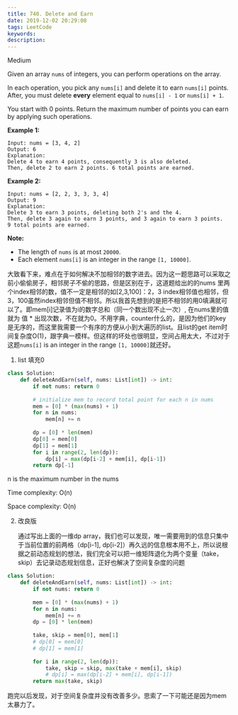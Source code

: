 ```yaml
---
title: 740. Delete and Earn
date: 2019-12-02 20:29:08
tags: LeetCode
keywords:
description:
---
```


Medium

Given an array `nums` of integers, you can perform operations on the array.

In each operation, you pick any `nums[i]` and delete it to earn `nums[i]` points. After, you must delete **every** element equal to `nums[i] - 1` or `nums[i] + 1`.

You start with 0 points. Return the maximum number of points you can earn by applying such operations.

**Example 1:**

```
Input: nums = [3, 4, 2]
Output: 6
Explanation: 
Delete 4 to earn 4 points, consequently 3 is also deleted.
Then, delete 2 to earn 2 points. 6 total points are earned.
```

 

**Example 2:**

```
Input: nums = [2, 2, 3, 3, 3, 4]
Output: 9
Explanation: 
Delete 3 to earn 3 points, deleting both 2's and the 4.
Then, delete 3 again to earn 3 points, and 3 again to earn 3 points.
9 total points are earned.
```

 

**Note:**

- The length of `nums` is at most `20000`.
- Each element `nums[i]` is an integer in the range `[1, 10000]`.

<!--more-->

大致看下来，难点在于如何解决不加相邻的数字进去。因为这一题思路可以采取之前小偷偷房子，相邻房子不偷的思路，但是区别在于，这道题给出的的nums 里两个index相邻的数，值不一定是相邻的如[2,3,100]：2，3 index相邻值也相邻，但3，100虽然index相邻但值不相邻。所以我首先想到的是把不相邻的用0填满就可以了。即mem[i]记录值为i的数字总和（同一个数出现不止一次）, 在nums里的值就为 值 * 出现次数，不在就为0。不用字典，counter什么的，是因为他们的key是无序的，而这里我需要一个有序的方便从小到大遍历的list。且list的get item时间复杂度O(1)，跟字典一模样。但这样的坏处也很明显，空间占用太大，不过对于这题`nums[i]` is an integer in the range `[1, 10000]`就还好。

1. list 填充0

```python
class Solution:
    def deleteAndEarn(self, nums: List[int]) -> int:
        if not nums: return 0
        
        # initialize mem to record total point for each n in nums
        mem = [0] * (max(nums) + 1)
        for n in nums:
            mem[n] += n
        
        dp = [0] * len(mem)
        dp[0] = mem[0]
        dp[1] = mem[1]
        for i in range(2, len(dp)):
            dp[i] = max(dp[i-2] + mem[i], dp[i-1])
        return dp[-1]
```

n is the maximum number in the nums

Time complexity: O(n)

Space complexity: O(n)

2. 改良版

   通过写出上面的一维dp array，我们也可以发现，唯一需要用到的信息只集中于当前位置的前两格（dp[i-1], dp[i-2]）再久远的信息根本用不上，所以说根据之前动态规划的想法，我们完全可以把一维矩阵退化为两个变量（take，skip）去记录动态规划信息，正好也解决了空间复杂度的问题

```python
class Solution:
    def deleteAndEarn(self, nums: List[int]) -> int:
        if not nums: return 0
        
        mem = [0] * (max(nums) + 1)
        for n in nums:
            mem[n] += n
        dp = [0] * len(mem)
        
        take, skip = mem[0], mem[1]
        # dp[0] = mem[0]
        # dp[1] = mem[1]
        
        for i in range(2, len(dp)):
            take, skip = skip, max(take + mem[i], skip)
            # dp[i] = max(dp[i-2] + mem[i], dp[i-1])
        return max(take, skip)
```

跑完以后发现，对于空间复杂度并没有改善多少。思索了一下可能还是因为mem太暴力了。
